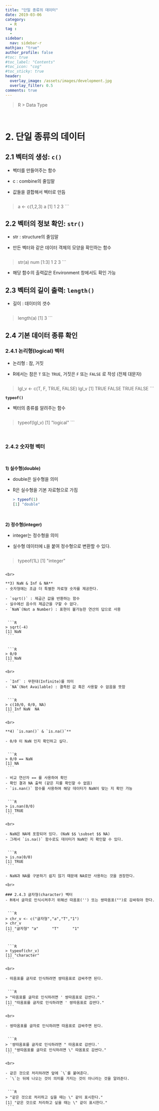```yaml
---
title: "단일 종류의 데이터"
date: 2019-03-06
category:
  - R
tag :
  -
sidebar:
  nav: sidebar-r
mathjax: "true"
author_profile: false
#toc: true
#toc_label: "Contents"
#toc_icon: "cog"
#toc_sticky: true
header:
  overlay_image: /assets/images/development.jpg
  overlay_filter: 0.5
comments: true
---
```

> R > Data Type

<br>

# 2. 단일 종류의 데이터

## 2.1 벡터의 생성: **`c()`**

- 벡터를 만들어주는 함수
- c : combine의 줄임말
- 값들을 결합해서 벡터로 만듬

    ```R
> a <- c(1,2,3)
> a
[1] 1 2 3
    ```

## 2.2 벡터의 정보 확인: `str()`

- str : structure의 줄임말
- 만든 벡터와 같은 데이터 객체의 모양을 확인하는 함수

    ```R
> str(a)
 num [1:3] 1 2 3
    ```

- 해당 함수의 출력값은 Environment 창에서도 확인 가능

## 2.3 벡터의 길이 출력: `length()`
- 길이 : 데이터의 갯수

    ```R
> length(a)
[1] 3
    ```

## 2.4 기본 데이터 종류 확인

### 2.4.1 논리형(logical) 벡터

- 논리형 : 참, 거짓
- R에서는 참은 `T` 또는 `TRUE`, 거짓은 `F` 또는 `FALSE` 로 작성 (전체 대문자)

    ```R
> lgl_v <- c(T, F, TRUE, FALSE)
> lgl_v
[1]  TRUE FALSE  TRUE FALSE
    ```


**`typeof()`**
- 벡터의 종류를 알려주는 함수

    ```R
> typeof(lgl_v)
[1] "logical"
    ```

<br>

### 2.4.2 숫자형 벡터  

<br>

**1) 실수형(double)**  

- double은 실수형을 의미
- R은 실수형을 기본 자료형으로 가짐  


  ```R
  > typeof(1)
  [1] "double"
  ````

<br>

**2) 정수형(integer)**
- integer는 정수형을 의미
- 실수형 데이터에 `L`을 붙여 정수형으로 변환할 수 있다.  

  ```R
> typeof(1L)
[1] "integer"
   ```

<br>

**3) NaN & Inf & NA**
- 숫자형에는 조금 더 특별한 자료형 숫자를 제공한다.

- `sqrt()` : 제곱근 값을 반환하는 함수
- 실수에선 음수의 제곱근을 구할 수 없다.
- `NaN`(Not a Number) : 표현이 불가능한 연산의 답으로 사용    


    ```R
> sqrt(-4)
[1] NaN
    ```


    ```R
> 0/0
[1] NaN
    ```

<br>

- `Inf` : 무한대(Infinite)를 의미
- `NA`(Not Available) : 결측된 값 혹은 사용할 수 없음을 뜻함  


    ```R
> c(10/0, 0/0, NA)
[1] Inf NaN  NA
    ```

<br>

**4) `is.nan()` & `is.na()`**

- 0/0 이 NaN 인지 확인하고 싶다.  


    ```R
> 0/0 == NaN
[1] NA
    ```

- 비교 연산자 == 를 사용하여 확인
- 확인 결과 NA 출력 (같은 지를 확인할 수 없음)
- `is.nan()` 함수를 사용하여 해당 데이터가 NaN이 맞는 지 확인 가능  


    ```R
> is.nan(0/0)
[1] TRUE
    ```

<br>

- NaN은 NA에 포함되어 있다. (NaN $$ \subset $$ NA)
- 그래서 `is.na()` 함수로도 데이터가 NaN인 지 확인할 수 있다.  


    ```R
> is.na(0/0)
[1] TRUE
    ```

- NaN과 NA를 구분하기 쉽지 않기 때문에 NA로만 사용하는 것을 권장한다.

<br>

### 2.4.3 글자형(character) 벡터
- R에서 글자로 인식시켜주기 위해선 따옴표('') 또는 쌍따옴표("")로 감싸줘야 한다.  


    ```R
> chr_v <- c("글자형","a","T","1")
> chr_v
[1] "글자형" "a"      "T"      "1"   
    ```


    ```R
> typeof(chr_v)
[1] "character"
    ```

<br>

- 따옴표를 글자로 인식하려면 쌍따옴표로 감싸주면 된다.  


    ```R
> "따옴표를 글자로 인식하려면 ' 쌍따옴표로 감싼다."
[1] "따옴표를 글자로 인식하려면 ' 쌍따옴표로 감싼다."
    ```

<br>

- 쌍따옴표를 글자로 인식하려면 따옴표로 감싸주면 된다.  


    ```R
> '쌍따옴표를 글자로 인식하려면 " 따옴표로 감싼다.'
[1] "쌍따옴표를 글자로 인식하려면 \" 따옴표로 감싼다."
    ```

<br>

- 같은 것으로 처리하려면 앞에 `\`를 붙여준다.
- `\`는 뒤에 나오는 것이 의미를 가지는 것이 아니라는 것을 알려준다.  


    ```R
> "같은 것으로 처리하고 싶을 때는 \" 같이 표시한다."
[1] "같은 것으로 처리하고 싶을 때는 \" 같이 표시한다."
    ```
